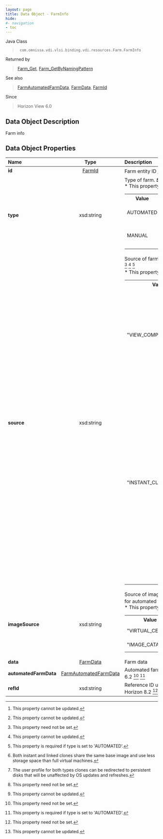 ```yaml
---
layout: page
title: Data Object - FarmInfo
hide:
#- navigation
- toc
---
```






Java Class
> ` com.omnissa.vdi.vlsi.binding.vdi.resources.Farm.FarmInfo`

Returned by
> [Farm_Get](vdi.resources.Farm.md#get), [Farm_GetByNamingPattern](vdi.resources.Farm.md#getByNamingPattern)

See also
> [FarmAutomatedFarmData](vdi.resources.Farm.AutomatedFarmData.md), [FarmData](vdi.resources.Farm.FarmData.md), [FarmId](vdi.entity.FarmId.md)

Since
> Horizon View 6.0


## Data Object Description

Farm info

## Data Object Properties

 Name | Type | Description
:---|:---:|:---
**id**| [FarmId](vdi.entity.FarmId.md)|  Farm entity ID [^2]
**type**|  xsd:string|  Type of farm.  **_Since_** Horizon View 6.2 [^2] <br>* This property will be one of:<br><table><tr><th>Value</th><th>Description</th></tr><tr><td>AUTOMATED</td><td>An automated farm creates RDS Servers cloned from a snapshot.</td></tr><tr><td>MANUAL</td><td>A manual farm allows selection and addition of existing RDS Servers to the farm.</td></tr></table>
**source**|  xsd:string|  Source of farm machines.  **_Since_** Horizon 7.1 [^1] [^2] [^29] <br>* This property will be one of:<br><table><tr><th>Value</th><th>Description</th></tr><tr><td>"VIEW_COMPOSER"</td><td>View composer linked clones managed as view RDS Servers. They share the same base image and use less storage space than full RDS Servers.</td></tr><tr><td>"INSTANT_CLONE_ENGINE"</td><td>Instant clone engine created 'instant clones' managed as view RDS Servers. Instant clone engine uses vmfork technology to create the instant clones, these clones take much less time for provisioning. Instant clones have many similarities to linked clones like :- [^109] [^110]. This option is only valid for Automated Farm.</td></tr></table>
**imageSource**|  xsd:string|  Source of image used in the farm. Applicable for automated farm.  **_Since_** Horizon 7.10 [^1] [^2] <br>* This property will be one of:<br><table><tr><th>Value</th><th>Description</th></tr><tr><td>"VIRTUAL_CENTER"</td><td>Image was created in virtual center.</td></tr><tr><td>"IMAGE_CATALOG"</td><td>Image was created in image catalog.</td></tr></table>
**data**| [FarmData](vdi.resources.Farm.FarmData.md)|  Farm data
**automatedFarmData**| [FarmAutomatedFarmData](vdi.resources.Farm.AutomatedFarmData.md)|  Automated farm data.  **_Since_** Horizon View 6.2 [^1] [^29]
**refId**|  xsd:string|  Reference ID used for this farm.  **_Since_** Horizon 8.2 [^1] [^2]


 


[^1]: This property need not be set.
[^2]: This property cannot be updated.
[^29]: This property is required if type is set to 'AUTOMATED'.
[^109]: Both instant and linked clones share the same base image and use less storage space than full virtual machines.
[^110]: The user profile for both types clones can be redirected to persistent disks that will be unaffected by OS updates and refreshes.
